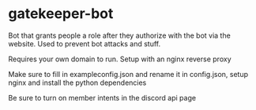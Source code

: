 # gatekeeper-bot
Bot that grants people a role after they authorize with the bot via the website. Used to prevent bot attacks and stuff.

Requires your own domain to run. Setup with an nginx reverse proxy

Make sure to fill in exampleconfig.json and rename it in config.json, setup nginx and install the python dependencies

Be sure to turn on member intents in the discord api page
